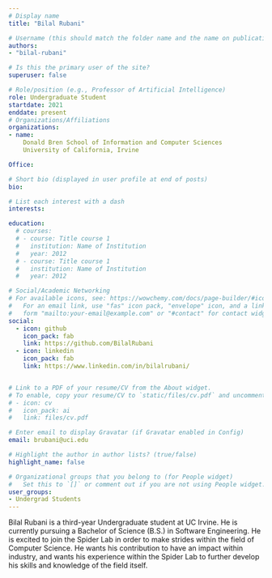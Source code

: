 ```yaml
---
# Display name
title: "Bilal Rubani"

# Username (this should match the folder name and the name on publications)
authors:
- "bilal-rubani"

# Is this the primary user of the site?
superuser: false

# Role/position (e.g., Professor of Artificial Intelligence)
role: Undergraduate Student
startdate: 2021
enddate: present
# Organizations/Affiliations
organizations:
- name: 
    Donald Bren School of Information and Computer Sciences
    University of California, Irvine

Office:

# Short bio (displayed in user profile at end of posts)
bio: 

# List each interest with a dash
interests:

education:
  # courses:
  # - course: Title course 1
  #   institution: Name of Institution
  #   year: 2012
  # - course: Title course 1
  #   institution: Name of Institution
  #   year: 2012

# Social/Academic Networking
# For available icons, see: https://wowchemy.com/docs/page-builder/#icons
#   For an email link, use "fas" icon pack, "envelope" icon, and a link in the
#   form "mailto:your-email@example.com" or "#contact" for contact widget.
social:
  - icon: github
    icon_pack: fab
    link: https://github.com/BilalRubani 
  - icon: linkedin
    icon_pack: fab
    link: https://www.linkedin.com/in/bilalrubani/ 


# Link to a PDF of your resume/CV from the About widget.
# To enable, copy your resume/CV to `static/files/cv.pdf` and uncomment the lines below.
# - icon: cv
#   icon_pack: ai
#   link: files/cv.pdf

# Enter email to display Gravatar (if Gravatar enabled in Config)
email: brubani@uci.edu

# Highlight the author in author lists? (true/false)
highlight_name: false

# Organizational groups that you belong to (for People widget)
#   Set this to `[]` or comment out if you are not using People widget.
user_groups:
- Undergrad Students
---
```

Bilal Rubani is a third-year Undergraduate student at UC Irvine. He is currently pursuing a Bachelor of Science (B.S.) in Software Engineering. He is excited to join the Spider Lab in order to make strides within the field of Computer Science. He wants his contribution to have an impact within industry, and wants his experience within the Spider Lab to further develop his skills and knowledge of the field itself.
